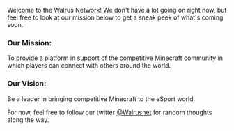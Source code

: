 Welcome to the Walrus Network! We don't have a lot going on right now, but feel free to look at our mission below to get a sneak peek of what's coming soon.

### Our Mission:

To provide a platform in support of the competitive Minecraft community in which players can connect with others around the world.

### Our Vision:

Be a leader in bringing competitive Minecraft to the eSport world.

For now, feel free to follow our twitter [@Walrusnet](https://twitter.com/walrusnet) for random thoughts along the way.
